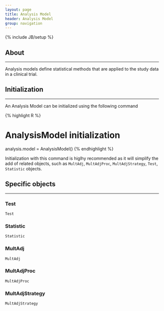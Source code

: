 ```yaml
---
layout: page
title: Analysis Model
header: Analysis Model
group: navigation
---
```

{% include JB/setup %}

## About

----------

Analysis models define statistical methods that are applied to the study data in a clinical trial.

## Initialization

----------

An Analysis Model can be initialized using the following command

{% highlight R %}
# AnalysisModel initialization
analysis.model = AnalysisModel()
{% endhighlight %}

Initialization with this command is higlhy recommended as it will simplify the add of related objects, such as 
`MultAdj`, `MultAdjProc`, `MultAdjStrategy`, `Test`, `Statistic` objects.

## Specific objects

----------

### Test

`Test`


### Statistic

`Statistic`


### MultAdj

`MultAdj`


### MultAdjProc

`MultAdjProc`


### MultAdjStrategy

`MultAdjStrategy`